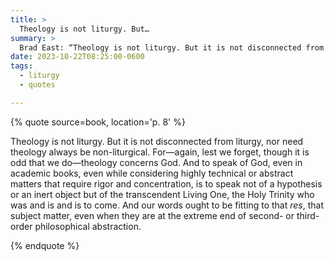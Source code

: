 ```yaml
---
title: >
  Theology is not liturgy. But…
summary: >
  Brad East: “Theology is not liturgy. But it is not disconnected from liturgy…. For—again, lest we forget, though it is odd that we do—theology concerns God.”
date: 2023-10-22T08:25:00-0600
tags:
  - liturgy
  - quotes

---
```


{% quote source=book, location='p. 8' %}

Theology is not liturgy. But it is not disconnected from liturgy, nor need theology always be non-liturgical. For—again, lest we forget, though it is odd that we do—theology concerns God. And to speak of God, even in academic books, even while considering highly technical or abstract matters that require rigor and concentration, is to speak not of a hypothesis or an inert object but of the transcendent Living One, the Holy Trinity who was and is and is to come. And our words ought to be fitting to that _res_, that subject matter, even when they are at the extreme end of second- or third-order philosophical abstraction.

{% endquote %}
